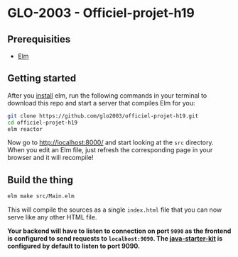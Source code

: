 # GLO-2003 - Officiel-projet-h19

## Prerequisities

- [Elm](https://elm-lang.org/) 

## Getting started

After you [install](https://guide.elm-lang.org/install.html) elm, run the following commands in your terminal to download this repo and start a server that compiles Elm for you:

```bash
git clone https://github.com/glo2003/officiel-projet-h19.git
cd officiel-projet-h19
elm reactor
```

Now go to [http://localhost:8000/](http://localhost:8000/) and start looking at the `src` directory. When you edit an Elm file, just refresh the corresponding page in your browser and it will recompile!

## Build the thing

```bash
elm make src/Main.elm
```

This will compile the sources as a single `index.html` file that you can now serve like any other HTML file.

**Your backend will have to listen to connection on port `9090` as the frontend is configured to send requests to `localhost:9090`. The [java-starter-kit](https://github.com/glo2003/starter-kit-java) is configured by default to listen to port 9090.**


